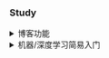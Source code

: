 ### Study

<details>
<summary>博客功能</summary>
<p>

---
* [x] 页面的基本配置
* [x] 标签分类 
* [x] 本地搜索
* [ ] 机器学习入门tutorial
* [ ] 实现MathJax的部署
---

</p>
</details>

<details>
<summary>机器/深度学习简易入门</summary>

* [ ] 写在前面
* [ ] 简单的分类和回归问题
* [ ] 神经网络
* [ ] 卷积神经网络
* [ ] LeNet-5和手写识别
* [ ] ResNet论文解读
* [ ] 实战示例

</details>